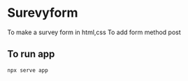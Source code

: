 
















# Surevyform
To make a survey form in html,css
To add form method post
##       To run app

```
npx serve app
```

